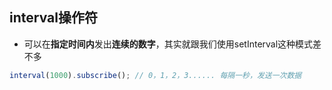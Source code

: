 ## interval操作符
- 可以在**指定时间内**发出**连续的数字**，其实就跟我们使用setInterval这种模式差不多
```js
interval(1000).subscribe(); // 0，1，2，3...... 每隔一秒，发送一次数据
```